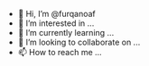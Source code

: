- 👋 Hi, I’m @furqanoaf
- 👀 I’m interested in ...
- 🌱 I’m currently learning ...
- 💞️ I’m looking to collaborate on ...
- 📫 How to reach me ...

<!---
furqanoaf/furqanoaf is a ✨ special ✨ repository because its `README.md` (this file) appears on your GitHub profile.
You can click the Preview link to take a look at your changes.
--->

